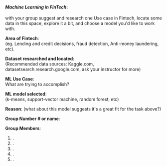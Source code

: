 
#### *Machine Learning in FinTech*:  
with your group suggest and research one Use case in Fintech, locate some data in this space, explore it a bit, and choose a model you'd like to work with.

**Area of Fintech**:  
(eg. Lending and credit decisions, fraud detection, Anti-money laundering, etc). 

**Dataset researched and located**:  
(Recommended data sources: Kaggle.com, datasetsearch.research.google.com, ask your instructor for more) 

**ML Use Case**:  
What are trying to accomplish?

**ML model selected**:  
(k-means, support-vector machine, random forest, etc)

**Reason**: 
(what about this model suggests it's a great fit for the task above?)

**Group Number # or name**: 

**Group Members**: 
1. .
2. .
3. .
4. .
5. . 
